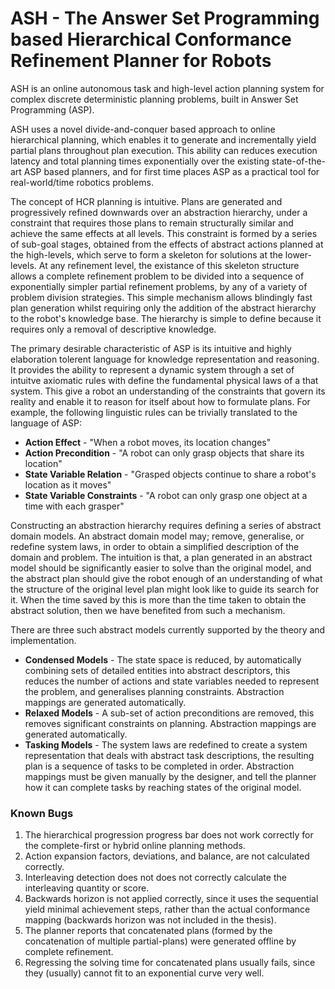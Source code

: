 # ASH - The Answer Set Programming based Hierarchical Conformance Refinement Planner for Robots

ASH is an online autonomous task and high-level action planning system for complex discrete deterministic planning problems, built in Answer Set Programming (ASP).

ASH uses a novel divide-and-conquer based approach to online hierarchical planning, which enables it to generate and incrementally yield partial plans throughout plan execution.
This ability can reduces execution latency and total planning times exponentially over the existing state-of-the-art ASP based planners, and for first time places ASP as a practical tool for real-world/time robotics problems.

The concept of HCR planning is intuitive.
Plans are generated and progressively refined downwards over an abstraction hierarchy, under a constraint that requires those plans to remain structurally similar and achieve the same effects at all levels.
This constraint is formed by a series of sub-goal stages, obtained from the effects of abstract actions planned at the high-levels, which serve to form a skeleton for solutions at the lower-levels.
At any refinement level, the existance of this skeleton structure allows a complete refinement problem to be divided into a sequence of exponentially simpler partial refinement problems, by any of a variety of problem division strategies.
This simple mechanism allows blindingly fast plan generation whilst requiring only the addition of the abstract hierarchy to the robot's knowledge base.
The hierarchy is simple to define because it requires only a removal of descriptive knowledge.

The primary desirable characteristic of ASP is its intuitive and highly elaboration tolerent language for knowledge representation and reasoning.
It provides the ability to represent a dynamic system through a set of intuitve axiomatic rules with define the fundamental physical laws of a that system.
This give a robot an understanding of the constraints that govern its reality and enable it to reason for itself about how to formulate plans.
For example, the following linguistic rules can be trivially translated to the language of ASP:
* __Action Effect__ - "When a robot moves, its location changes"
* __Action Precondition__ - "A robot can only grasp objects that share its location"
* __State Variable Relation__ - "Grasped objects continue to share a robot's location as it moves"
* __State Variable Constraints__ - "A robot can only grasp one object at a time with each grasper"

Constructing an abstraction hierarchy requires defining a series of abstract domain models.
An abstract domain model may; remove, generalise, or redefine system laws, in order to obtain a simplified description of the domain and problem.
The intuition is that, a plan generated in an abstract model should be significantly easier to solve than the original model, and the abstract plan should give the robot enough of an understanding of what the structure of the original level plan might look like to guide its search for it.
When the time saved by this is more than the time taken to obtain the abstract solution, then we have benefited from such a mechanism.

There are three such abstract models currently supported by the theory and implementation.
* __Condensed Models__ - The state space is reduced, by automatically combining sets of detailed entities into abstract descriptors, this reduces the number of actions and state variables needed to represent the problem, and generalises planning constraints. Abstraction mappings are generated automatically.
* __Relaxed Models__ - A sub-set of action preconditions are removed, this removes significant constraints on planning. Abstraction mappings are generated automatically.
* __Tasking Models__ - The system laws are redefined to create a system representation that deals with abstract task descriptions, the resulting plan is a sequence of tasks to be completed in order. Abstraction mappings must be given manually by the designer, and tell the planner how it can complete tasks by reaching states of the original model.

### Known Bugs

1. The hierarchical progression progress bar does not work correctly for the complete-first or hybrid online planning methods.
2. Action expansion factors, deviations, and balance, are not calculated correctly.
3. Interleaving detection does not does not correctly calculate the interleaving quantity or score.
4. Backwards horizon is not applied correctly, since it uses the sequential yield minimal achievement steps, rather than the actual conformance mapping (backwards horizon was not included in the thesis).
5. The planner reports that concatenated plans (formed by the concatenation of multiple partial-plans) were generated offline by complete refinement.
6. Regressing the solving time for concatenated plans usually fails, since they (usually) cannot fit to an exponential curve very well.
